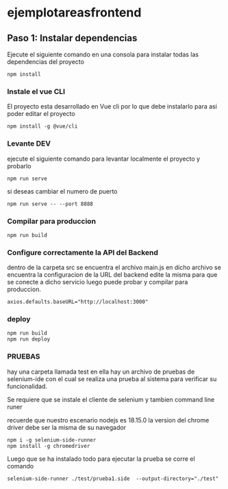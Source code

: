 # ejemplotareasfrontend

## Paso 1: Instalar dependencias
Ejecute el siguiente comando en una consola para instalar todas las dependencias del proyecto
```
npm install
```
### Instale el vue CLI
El proyecto esta desarrollado en Vue cli por lo que debe instalarlo para asi poder editar el proyecto
```
npm install -g @vue/cli
```

### Levante DEV
ejecute el siguiente comando para levantar localmente el proyecto y probarlo
```
npm run serve
```
si deseas cambiar el numero de puerto 
```
npm run serve -- --port 8888
```

### Compilar para produccion
```
npm run build
```

### Configure correctamente la API del Backend
dentro de la carpeta src se encuentra el archivo main.js en dicho archivo se encuentra la configuracion de la URL del backend edite la misma para que se conecte a dicho servicio luego puede probar y compilar para produccion.
```
axios.defaults.baseURL="http://localhost:3000"
```
### deploy

```
npm run build
npm run deploy
```

### PRUEBAS
hay una carpeta llamada test en ella hay un archivo de pruebas de selenium-ide con el cual se realiza una prueba al sistema para verificar su funcionalidad.

Se requiere que se instale el cliente de selenium y tambien command line runer

recuerde que nuestro escenario nodejs es 18.15.0
la version del chrome driver debe ser la misma de su navegador

```
npm i -g selenium-side-runner
npm install -g chromedriver
```

Luego que se ha instalado todo para ejecutar la prueba se corre el comando
```
selenium-side-runner ./test/prueba1.side  --output-directory="./test"

```
